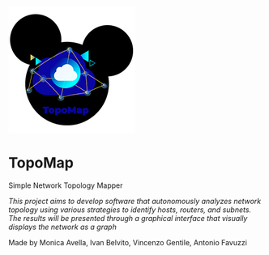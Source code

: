 ![topomap.png](img/topomap.png) 
# TopoMap

Simple Network Topology Mapper

*This project aims to develop software that autonomously analyzes network topology using various strategies to identify hosts, routers, and subnets. The results will be presented through a graphical interface that visually displays the network as a graph*

Made by Monica Avella, Ivan Belvito, Vincenzo Gentile, Antonio Favuzzi

